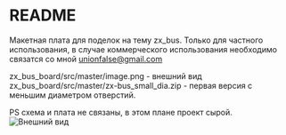 # README #

Макетная плата для поделок на тему zx_bus.
Только для частного использования, в случае коммерческого использования необходимо связатся со мной unionfalse@gmail.com

zx_bus_board/src/master/image.png - внешний вид
zx_bus_board/src/master/zx-bus_small_dia.zip - первая версия с меньшим диаметром отверстий.

PS схема и плата не связаны, в этом плане проект сырой.
<image src="image.png" alt="Внешний вид">